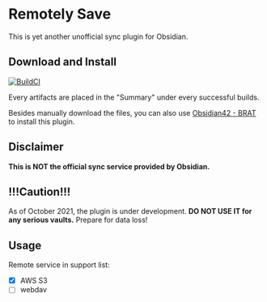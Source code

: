 # Remotely Save

This is yet another unofficial sync plugin for Obsidian.

## Download and Install

[![BuildCI](https://github.com/fyears/obsidian-remotely-save/actions/workflows/auto-build.yml/badge.svg)](https://github.com/fyears/obsidian-remotely-save/actions/workflows/auto-build.yml)

Every artifacts are placed in the "Summary" under every successful builds.

Besides manually download the files, you can also use [Obsidian42 - BRAT](https://github.com/TfTHacker/obsidian42-brat) to install this plugin.

## Disclaimer

**This is NOT the official sync service provided by Obsidian.**

## !!!Caution!!!

As of October 2021, the plugin is under development. **DO NOT USE IT for any serious vaults.** Prepare for data loss!

## Usage

Remote service in support list:

- [x] AWS S3
- [ ] webdav
